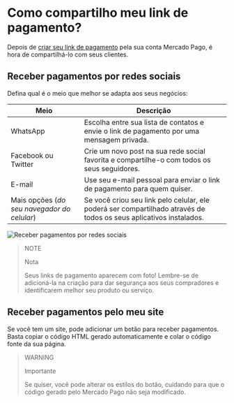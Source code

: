 # Como compartilho meu link de pagamento?

Depois de [criar seu link de pagamento](https://www.mercadopago[FAKER][URL][DOMAIN]/developers/pt/guides/online-payments/payment-link/create-button) pela sua conta Mercado Pago, é hora de compartilhá-lo com seus clientes.

## Receber pagamentos por redes sociais

Defina qual é o meio que melhor se adapta aos seus negócios:

| **Meio** | **Descrição** |
| --- | --- |
| WhatsApp | Escolha entre sua lista de contatos e envie o link de pagamento por uma mensagem privada. |
| Facebook ou Twitter | Crie um novo post na sua rede social favorita e compartilhe-o com todos os seus seguidores. |
| E-mail | Use seu e-mail pessoal para enviar o link de pagamento para quem quiser. |
| Mais opções (_do seu navegador do celular_) | Se você criou seu link pelo celular, ele poderá ser compartilhado através de todos os seus aplicativos instalados. |

![Receber pagamentos por redes sociais](/images/button/byl_compartilhar.png)

> NOTE
> 
> Nota
> 
> Seus links de pagamento aparecem com foto! Lembre-se de adicioná-la na criação para dar segurança aos seus compradores e identificarem melhor seu produto ou serviço.

## Receber pagamentos pelo meu site

Se você tem um site, pode adicionar um botão para receber pagamentos.
Basta copiar o código HTML gerado automaticamente e colar o código fonte da sua página.

> WARNING
> 
> Importante
> 
> Se quiser, você pode alterar os estilos do botão, cuidando para que o código gerado pelo Mercado Pago não seja modificado.